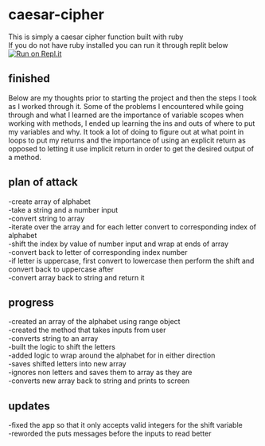 # caesar-cipher  

This is simply a caesar cipher function built with ruby  
If you do not have ruby installed you can run it through replit below  
[![Run on Repl.it](https://repl.it/badge/github/AxtonS/caesar-cipher)](https://repl.it/github/AxtonS/caesar-cipher)

## finished  
Below are my thoughts prior to starting the project and then the steps I took as I worked through it.
Some of the problems I encountered while going through and what I learned are the importance of variable scopes when working with methods,
I ended up learning the ins and outs of where to put my variables and why. It took a lot of doing to figure out at what point in loops to put my returns and the importance of using an explicit return as opposed to letting it use implicit return in order to get the desired output of a method.  

## plan of attack  

-create array of alphabet  
-take a string and a number input  
-convert string to array  
-iterate over the array and for each letter convert to corresponding index of alphabet  
-shift the index by value of number input and wrap at ends of array  
-convert back to letter of corresponding index number  
-if letter is uppercase, first convert to lowercase then perform the shift and convert back to uppercase after  
-convert array back to string and return it  

## progress  

-created an array of the alphabet using range object  
-created the method that takes inputs from user  
-converts string to an array  
-built the logic to shift the letters  
-added logic to wrap around the alphabet for in either direction  
-saves shifted letters into new array  
-ignores non letters and saves them to array as they are  
-converts new array back to string and prints to screen  

## updates  

-fixed the app so that it only accepts valid integers for the shift variable  
-reworded the puts messages before the inputs to read better
